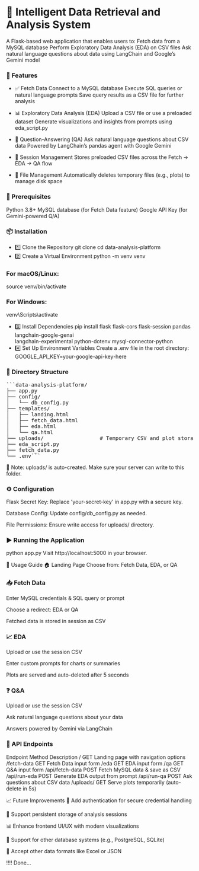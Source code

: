 # 🧠 Intelligent Data Retrieval and Analysis System
  A Flask-based web application that enables users to:
  Fetch data from a MySQL database
  Perform Exploratory Data Analysis (EDA) on CSV files
  Ask natural language questions about data using LangChain and Google’s Gemini model

### 🚀 Features
- ✅ Fetch Data
  Connect to a MySQL database
  Execute SQL queries or natural language prompts
  Save query results as a CSV file for further analysis

- 📊 Exploratory Data Analysis (EDA)
  Upload a CSV file or use a preloaded dataset
  Generate visualizations and insights from prompts using eda_script.py

- 💬 Question-Answering (QA)
  Ask natural language questions about CSV data
  Powered by LangChain’s pandas agent with Google Gemini

- 💼 Session Management
  Stores preloaded CSV files across the Fetch → EDA → QA flow

- 🧹 File Management
  Automatically deletes temporary files (e.g., plots) to manage disk space

### 🔧 Prerequisites
  Python 3.8+
  MySQL database (for Fetch Data feature)
  Google API Key (for Gemini-powered Q/A)

### 📦 Installation
- 1️⃣ Clone the Repository
git clone <repository-url>
cd data-analysis-platform
- 2️⃣ Create a Virtual Environment
python -m venv venv
### For macOS/Linux:
source venv/bin/activate
### For Windows:
venv\Scripts\activate
- 3️⃣ Install Dependencies
pip install flask flask-cors flask-session pandas langchain-google-genai \
langchain-experimental python-dotenv mysql-connector-python
- 4️⃣ Set Up Environment Variables
Create a .env file in the root directory:
GOOGLE_API_KEY=your-google-api-key-here
### 📁 Directory Structure
<pre lang="markdown">```data-analysis-platform/
├── app.py
├── config/
│   └── db_config.py
├── templates/
│   ├── landing.html
│   ├── fetch_data.html
│   ├── eda.html
│   └── qa.html
├── uploads/                  # Temporary CSV and plot storage
├── eda_script.py
├── fetch_data.py
└── .env```</pre>
📝 Note: uploads/ is auto-created. Make sure your server can write to this folder.

### ⚙️ Configuration
Flask Secret Key: Replace 'your-secret-key' in app.py with a secure key.

Database Config: Update config/db_config.py as needed.

File Permissions: Ensure write access for uploads/ directory.

### ▶️ Running the Application
python app.py
Visit http://localhost:5000 in your browser.

🧭 Usage Guide
🏠 Landing Page
Choose from: Fetch Data, EDA, or QA

### 📥 Fetch Data
Enter MySQL credentials & SQL query or prompt

Choose a redirect: EDA or QA

Fetched data is stored in session as CSV

### 📈 EDA
Upload or use the session CSV

Enter custom prompts for charts or summaries

Plots are served and auto-deleted after 5 seconds

### ❓ Q&A
Upload or use the session CSV

Ask natural language questions about your data

Answers powered by Gemini via LangChain

### 📡 API Endpoints
Endpoint	Method	Description
/	GET	Landing page with navigation options
/fetch-data	GET	Fetch Data input form
/eda	GET	EDA input form
/qa	GET	Q&A input form
/api/fetch-data	POST	Fetch MySQL data & save as CSV
/api/run-eda	POST	Generate EDA output from prompt
/api/run-qa	POST	Ask questions about CSV data
/uploads/<filename>	GET	Serve plots temporarily (auto-delete in 5s)

📈 Future Improvements
🔐 Add authentication for secure credential handling

💾 Support persistent storage of analysis sessions

📊 Enhance frontend UI/UX with modern visualizations

🧩 Support for other database systems (e.g., PostgreSQL, SQLite)

📂 Accept other data formats like Excel or JSON

!!!! Done...
